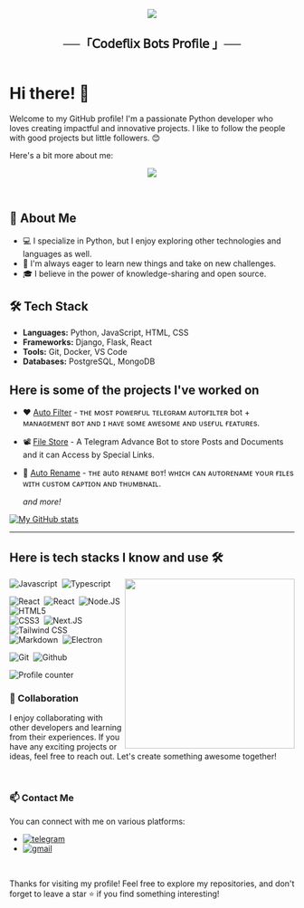 <p align="center">
  <img src="https://readme-typing-svg.herokuapp.com?color=DC143C&center=true&lines=Welcome+to+My+GitHub+Profile;Exploring+the+world+of+code;Sharing+my+projects+and+learnings;Enjoy+your+stay!&width=600&height=180">
</p>

<h2 align="center">
    ──「𝖢𝗈𝖽𝖾𝖿𝗅𝗂𝗑 𝖡𝗈𝗍𝗌 𝖯𝗋𝗈𝖿𝗂𝗅𝖾 」──
</h2>

<div style="display: flex;">
  <div style="flex: 1;">

# Hi there! 👋

Welcome to my GitHub profile! I'm a passionate Python developer who loves creating impactful and innovative projects. 
I like to follow the people with good projects but little followers. 😊

Here's a bit more about me:
<p align="center">
<img src="https://graph.org/file/fdc47d088a48eb981c713.jpg">
</p>

<br>

## 🌟 About Me

- 💻 I specialize in Python, but I enjoy exploring other technologies and languages as well.
- 🚀 I'm always eager to learn new things and take on new challenges.
- 🎓 I believe in the power of knowledge-sharing and open source.

## 🛠️ Tech Stack

- **Languages:** Python, JavaScript, HTML, CSS
- **Frameworks:** Django, Flask, React
- **Tools:** Git, Docker, VS Code
- **Databases:** PostgreSQL, MongoDB

## Here is some of the projects I've worked on

- ❤  [Auto Filter](https://github.com/codeflix-bots/autofilter) - ᴛʜᴇ ᴍᴏsᴛ ᴩᴏᴡᴇʀғᴜʟ ᴛᴇʟᴇɢʀᴀᴍ ᴀᴜᴛᴏғɪʟᴛᴇʀ bot + ᴍᴀɴᴀɢᴇᴍᴇɴᴛ ʙᴏᴛ ᴀɴᴅ ɪ ʜᴀᴠᴇ sᴏᴍᴇ ᴀᴡᴇsᴏᴍᴇ ᴀɴᴅ ᴜsᴇғᴜʟ ғᴇᴀᴛᴜʀᴇs.
- 📽️ [File Store](https://github.com/codeflix-bots/filestore) - A Telegram Advance Bot to store Posts and Documents and it can Access by Special Links. 
- 📁 [Auto Rename](https://github.com/codeflix-bots/AutoRename) - ᴛʜᴇ auto ʀᴇɴᴀᴍᴇ ʙᴏᴛ! ᴡʜɪᴄʜ ᴄᴀɴ ᴀᴜᴛᴏʀᴇɴᴀᴍᴇ ʏᴏᴜʀ ғɪʟᴇs ᴡɪᴛʜ ᴄᴜsᴛᴏᴍ ᴄᴀᴘᴛɪᴏɴ ᴀɴᴅ ᴛʜᴜᴍʙɴᴀɪʟ.

  _and more!_

[![My GitHub stats](https://github-readme-stats.vercel.app/api?username=codeflix-bots)](https://github.com/codeflix-bots/github-readme-stats)

---

## Here is tech stacks I know and use 🛠

<img src="https://github-readme-stats.vercel.app/api/top-langs/?username=proyato&langs_count=10" align="right" width="300px">

![Javascript](https://img.shields.io/badge/-Javascript-2f1a47?style=flat&logo=javascript)&nbsp;
![Typescript](https://img.shields.io/badge/-Typescript-2f1a47?style=flat&logo=typescript)&nbsp;

![React](https://img.shields.io/badge/-React-2f1a47?style=flat&logo=react)&nbsp;
![React](https://img.shields.io/badge/-React%20Native-2f1a47?style=flat&logo=react)&nbsp;
![Node.JS](https://img.shields.io/badge/-Node.JS-2f1a47?style=flat&logo=node.js)&nbsp;
![HTML5](https://img.shields.io/badge/-HTML5-2f1a47?style=flat&logo=html5)&nbsp;  
![CSS3](https://img.shields.io/badge/-CSS3-2f1a47?style=flat&logo=css3&logoColor=039be5)&nbsp;
![Next.JS](https://img.shields.io/badge/-Next.JS-2f1a47?style=flat&logo=next.js)&nbsp;
![Tailwind CSS](https://img.shields.io/badge/-Tailwind%20CSS-2f1a47?style=flat&logo=tailwindcss)&nbsp;  
![Markdown](https://img.shields.io/badge/-Markdown-2f1a47?style=flat&logo=markdown)&nbsp;
![Electron](https://img.shields.io/badge/-Electron-2f1a47?style=flat&logo=electron)&nbsp;

![Git](https://img.shields.io/badge/-Git-2f1a47?style=flat&logo=git)&nbsp;
![Github](https://img.shields.io/badge/-Github-2f1a47?style=flat&logo=github)&nbsp;

![Profile counter](https://moe-counter.glitch.me/get/@codeflix-bots)

### 🤝 Collaboration

I enjoy collaborating with other developers and learning from their experiences. If you have any exciting projects or ideas, feel free to reach out. Let's create something awesome together!

<br>

### 📫 Contact Me

You can connect with me on various platforms:

- [![telegram](https://img.shields.io/badge/Yato-Telegram-blue?style=for-the-badge&logo=telegram)](https://t.me/cosmic_freak)
- [![gmail](https://img.shields.io/badge/Codeflix_Bots-Gmail-red?style=for-the-badge&logo=gmail)](mailto:codeflixbots@gmail.com)

<br>

Thanks for visiting my profile! Feel free to explore my repositories, and don't forget to leave a star ⭐️ if you find something interesting!
<!---
Speed10x/Speed10x is a ✨ special ✨ repository because its `README.md` (this file) appears on your GitHub profile.
You can click the Preview link to take a look at your changes.
--->
